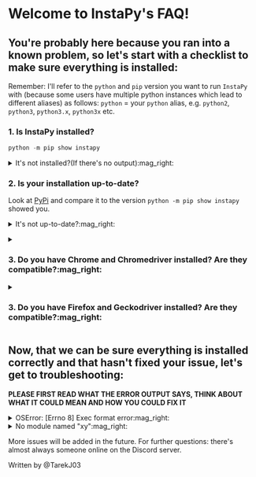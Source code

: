 # Welcome to InstaPy's FAQ!

## You're probably here because you ran into a known problem, so let's start with a checklist to make sure everything is installed:

Remember: I'll refer to the `python` and `pip` version you want to run `InstaPy` with (because some users have multiple python instances which lead to different aliases) as follows:
`python` = your `python` alias, e.g. `python2`, `python3`, `python3.x`, `python3x` etc.

### 1. Is InstaPy installed?

```python
python -m pip show instapy
```

<details><summary>It's not installed?(If there's no output):mag_right:</summary>Install it with

```python
python -m pip install instapy

```

</details>

### 2. Is your installation up-to-date?

Look at [PyPi](https://pypi.org/project/instapy/#history) and compare it to the version `python -m pip show instapy` showed you.
<details><summary>It's not up-to-date?:mag_right:</summary>Update InstaPy: <details><summary><code>Git</code> installation :mag_right:</summary>Use

```bash

git pull

```

inside of the folder you cloned from GitHub.</details><details><summary><code>Pip </code> installation:mag_right:</summary>Use

```bash

pip install instapy -U

```

to update the package.</details> don't mix the two installations up except you know *exactly* what you're doing.</details>

<details><summary><h3> 3. Do you have Chrome and Chromedriver installed? Are they compatible?:mag_right:</h3></summary>

#### 3.1 Check Chrome's version:

<details><summary>Mac:mag_right:</summary>Search for Chrome with Spotlight search, or just open it if you have a shortcut.Then open the menu -> Help -> About Chrome.</details>
<details><summary>Windows:mag_right:</summary>On Windows you can search for Chrome from the Start-Menu(the menu that comes when you press the windws-key or click the Windows logo in the bottom-left corner, or just open it if you have a shortcut.Then open the menu -> Help -> About Chrome. </details>
<details><summary>Linux Debian Distros (e.g. Raspbian, Ubuntu, Kali etc.):mag_right:</summary>On Linux Debian Distros you can run

```bash
chromium-browser --version
```

<details><summary>Command can't be found?:mag_right:</summary>
If <code>chromium-browser</code> can't be found, install it via

```bash
sudo apt-get install chromium-browser
```

And if tis still can't be found, use

```bash
sudo apt install chromium-browser
```

</details>
</summary>
</details>

#### 3.2 Check the driver's version:

<details><summary>You're using InstaPy's built-in Chromedriver? :mag_right:</summary> Check the version with

```bash
python -m pip show instapy-chromedriver
```

</details>
<details><summary>You're not?:mag_right:</summary>
TODO
</details>

#### 3.3 Now: Check whether your Chrome and Chromedriver are compatible:

<table>
<thead>
<th>chromedriver</th>
<th>chrome</th>
</thead>
<tbody>
<tr><td>2.46</td><td>71-73</td></tr>
<tr><td>2.45</td><td>70-72</td><tr>
<tr><td>2.44</td><td>69-71</td><tr>
<tr><td>2.43</td><td>69-71</td><tr>
<tr><td>2.42</td><td>68-70</td><tr>
<tr><td>2.41</td><td>67-69</td><tr>
<tr><td>2.40</td><td>66-68</td><tr>
<tr><td>2.39</td><td>66-68</td><tr>
<tr><td>2.38</td><td>65-67</td><tr>
<tr><td>2.37</td><td>64-66</td><tr>
<tr><td>2.36</td><td>63-65</td><tr>
<tr><td>2.35</td><td>62-64</td><tr>
<tr><td>2.34</td><td>61-63</td><tr>
<tr><td>2.33</td><td>60-62</td><tr>
<tr><td>2.28</td><td>57+</td><tr>
<tr><td>2.25</td><td>54+</td><tr>
<tr><td>2.24</td><td>53+</td><tr>
<tr><td>2.22</td><td>51+</td><tr>
<tr><td>2.19</td><td>44+</td><tr>
<tr><td>2.15</td><td>42+</td><tr>
</tbody>
</table>
<details><summary>They're not compatible?:mag_right:</summary> Download a compatible chromedriver by using

```python
python -m pip uninstall instapy-chromedriver
python -m pip install instapy-chromedriver==desiredversion
```
and delete the Chromedriver executable in <code>InstaPy/assets</code>, if you had one
</details></details></details>

<details><summary><h3> 3. Do you have Firefox and Geckodriver installed? Are they compatible?:mag_right:</h3></summary>

#### 3.1 Check the Firefox's version:

<details><summary>Mac:mag_right:</summary>Search for Firefox with Spotlight search, or just open it if you have a shortcut. Then open the menu -> Help -> About Firefox.</details>
<details><summary>Windows:mag_right:</summary>On Windows you can search for Firefox from the Start-Menu(the menu that comes when you press the windws-key or click the Windows logo in the bottom-left corner, or just open it if you have a shortcut.Then open the menu -> Help -> About Firefox. </details>
<details><summary>Linux Debian Distros (e.g. Raspbian, Ubuntu, Kali etc.):mag_right:</summary>On Linux Debian Distros you can run

```bash
firefox --version
```

<details><summary>Command can't be found?:mag_right:</summary>
If <code>firefox</code> can't be found, install it via

```bash
sudo apt-get install firefox
```

And if this still can't be found, use

```bash
sudo apt install firefox
```

</details>
</details>

#### 3.2 Check the driver's version:

TODO

#### 3.3 Now: Check whether your Firefox and Geckodriver are compatible:

<img src="https://i.stack.imgur.com/vRK7K.png" alt="Firefox and Geckodriver versions"><details><summary>They're not compatible?:mag_right:</summary> Download a compatible Geckodriver from here: <a href="https://github.com/mozilla/geckodriver/releases">Geckodriver releases</a></details></details>

## Now, that we can be sure everything is installed correctly and that hasn't fixed your issue, let's get to troubleshooting:

**PLEASE FIRST READ WHAT THE ERROR OUTPUT SAYS, THINK ABOUT WHAT IT COULD MEAN AND HOW YOU COULD FIX IT**

<details><summary> OSError: [Errno 8] Exec format error:mag_right: </summary>

Make sure your chromedriver is the correct bit-version for your system, you're probably on Raspberry if you encountered this issue.
To install the chromedriver that fits the Raspberry's ARM-structure, run

```bash
pip3 install --user instapy-chromedriver==2.36.post0
```

</details>

<details><summary> No module named "xy":mag_right: </summary>

Make sure the python instance you used to execute your InstaPy script has all dependencies and the `instapy` package installed.</details>

More issues will be added in the future. For further questions: there's almost always someone online on the Discord server.

Written by @TarekJ03